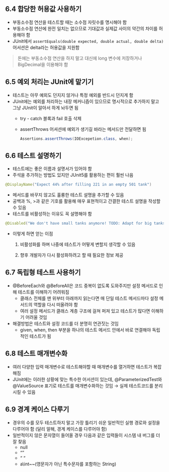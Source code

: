 ## 6.4 합당한 허용값 사용하기

- 부동소수점 연산을 테스트할 때는 소수점 자릿수를 명시해야 함
- 부동소수점 연산에 완전 일치는 없으므로 기대값과 실제값 사이의 약간의 차이를 허용해야 함
- JUnit에서 `assertEquals(double expected, double actual, double delta)` 어서션은 delta라는 허용값을 지원함

> 돈에는 부동소수점 연산을 하지 말고 대신에 long 변수에 저장하거나 BigDecimal을 이용해야 함
> 

## 6.5 예외 처리는 JUnit에 맡기기

- 테스트는 아무 예외도 던지지 않거나 특정 예외를 반드시 던지게 함
- JUnit에는 예외를 처리하는 내장 메커니즘이 있으므로 명시적으로 추가하지 말고 그냥 JUnit이 알아서 하게 놔두면 됨
    - try - catch 블록과 fail 호출 삭제
    - assertThrows 어셔션에 예외가 생기길 바라는 메서드만 전달하면 됨
        
        ```java
        Assertions.assertThrows(IOExcepetion.class, when);
        ```
        

## 6.6 테스트 설명하기

- 테스트에는 좋은 이름과 설명서가 있어야 함
- 주석을 추가하는 방법도 있지만 JUnit5를 활용하는 편이 훨씬 나음

```java
@DisplayName("Expect 44% after filling 221 in an empty 501 tank")
```

- 메서드를 바꾸지 않고도 훌륭한 테스트 설명을 추가할 수 있음
- 공백과 %, >과 같은 기호를 활용해 매우 표현적이고 간결한 테스트 설명을 작성할 수 있음
- 테스트를 비활성하는 이유도 꼭 설명해야 함

```java
@Disabled("We don't have small tanks anymore! TODO: Adapt for big tanks") 
```

- 이렇게 하면 얻는 이점
    
    1) 비활성화를 하며 나중에 테스트가 어떻게 변할지 생각할 수 있음
    
    2) 향후 개발자가 다시 활성화하려고 할 때 필요한 정보 제공


## 6.7 독립형 테스트 사용하기

- @BeforeEach와 @BeforeAll은 코드 중복이 없도록 도와주지만 설정 메서드로 인해 테스트를 이해하기 어려워짐
    - 클래스 전체를 맨 위부터 아래까지 읽는다면 매 단일 테스트 메서드마다 설정 메서드의 역할을 다시 떠올려야 함
    - 여러 설정 메서드가 클래스 계층 구조에 걸쳐 퍼져 있고 테스트가 많다면 이해하기 어려울 것임
- 해결방법은 테스트와 설정 코드를 더 분명히 연관짓는 것임
    - given, when, then 부분을 하나의 테스트 메서드 안에서 바로 연결해야 독립적인 테스트가 됨

## 6.8 테스트 매개변수화

- 여러 다양한 입력 매개변수로 테스트해야할 때 매개변수를 열거하면 테스트가 복잡해짐
- JUnit에는 이러한 상황에 맞는 특수한 어서션이 있는데, @ParameterizedTest와 @ValueSource 표기로 테스트를 매개변수화하는 것임 → 실제 테스트코드를 분리시킬 수 있음

## 6.9 경계 케이스 다루기

- 경우의 수를 모두 테스트하지 말고 가장 틀리기 쉬운 일반적인 실행 경로와 설정을 다루어야 함 (달리 말해, 경계 케이스를 다루어야 함)
- 일반적이지 않은 문자열이 들어올 경우 다음과 같은 입력들이 시스템 내 버그를 더 잘 찾음
    - null
    - “”
    - “ “
    - a\int~~(영문자가 아닌 특수문자를 포함하는 String)

